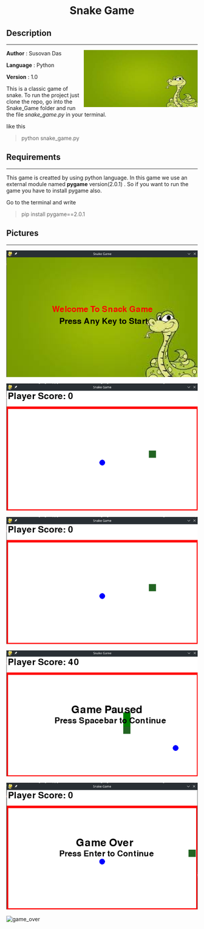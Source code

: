 
# <h1 align = "middle">**Snake Game**</h1>

## Description
---

<img align= "right" width=300 height=150 src="https://github.com/Das-Babu/Snake_Game/blob/master/resources/w_page_bgimg.jpeg">

**Author** : Susovan Das

**Language** : Python

**Version** : 1.0


This is a classic game of snake. To run the project just clone the repo, go into the Snake_Game folder and run the file _snake_game.py_ in your terminal.

like this 
>  python snake_game.py


## Requirements
---

This game is creatted by using python language. In this game we use an external module named **pygame** version(2.0.1) . So if you want to run the game you have to install pygame also.

Go to the terminal and write 
>  pip install pygame==2.0.1

## Pictures
---

![welcome_page](https://github.com/Das-Babu/Snake_Game/blob/master/readme_helper/welcome_screen.png "Welcome Page")

![gameplay](https://github.com/Das-Babu/Snake_Game/blob/master/readme_helper/gameplay1.png "Game Play")

![gameplay](https://github.com/Das-Babu/Snake_Game/blob/master/readme_helper/gameplay1.png "Game Play")

![game_paused](https://github.com/Das-Babu/Snake_Game/blob/master/readme_helper/game_paused.png "Game Paused")

![game_over](https://github.com/Das-Babu/Snake_Game/blob/master/readme_helper/game_over1.png "Game Over")

![game_over](https://github.com/Das-Babu/Snake_Game/blob/master/readme_helper/game_over2.jpg "Game Over")


